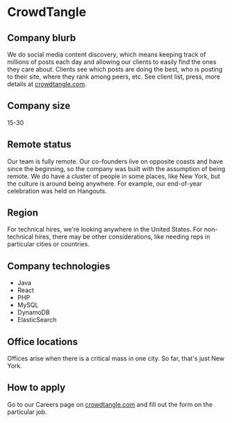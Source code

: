 # CrowdTangle

## Company blurb

We do social media content discovery, which means keeping track of millions of posts each day and allowing our clients to easily find the ones they care about. Clients see which posts are doing the best, who is posting to their site, where they rank among peers, etc. See client list, press, more details at [crowdtangle.com](http://crowdtangle.com).

## Company size

15-30

## Remote status

Our team is fully remote. Our co-founders live on opposite coasts and have since the beginning, so the company was built with the assumption of being remote. We do have a cluster of people in some places, like New York, but the culture is around being anywhere. For example, our end-of-year celebration was held on Hangouts.

## Region

For technical hires, we're looking anywhere in the United States. For non-technical hires, there may be other considerations, like needing reps in particular cities or countries.

## Company technologies

- Java
- React
- PHP
- MySQL
- DynamoDB
- ElasticSearch

## Office locations

Offices arise when there is a critical mass in one city. So far, that's just New York.

## How to apply

Go to our Careers page on [crowdtangle.com](http://crowdtangle.com) and fill out the form on the particular job.